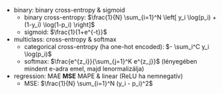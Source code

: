 + binary: binary cross-entropy & sigmoid
	+ binary cross-entropy: $\frac{1}{N} \sum_{i=1}^N \left[ y_i \log(p_i) + (1-y_i) \log(1-p_i) \right]$
	+ sigmoid: $\frac{1}{1+e^{-t}}$
+ multiclass: cross-entropy & softmax
	+ categorical cross-entropy (ha one-hot encoded): $- \sum_i^C y_i \log(p_i)$
	+ softmax: $\frac{e^{z_i}}{\sum_{j=1}^K e^{z_j}}$ (lényegében mindent e-adra emel, majd lenormalizálja)
+ regression: MAE **MSE** MAPE & linear (ReLU ha nemnegatív)
	+ MSE: $\frac{1}{N} \sum_{i=1}^N (y_i - p_i)^2$
